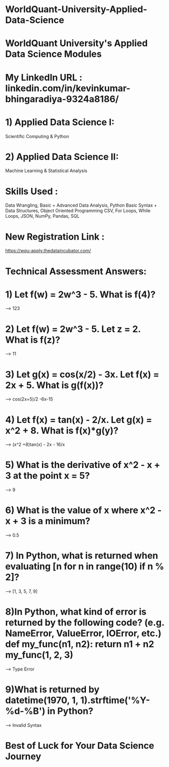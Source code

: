 # WorldQuant-University-Applied-Data-Science

# WorldQuant University's Applied Data Science Modules

# My LinkedIn URL : linkedin.com/in/kevinkumar-bhingaradiya-9324a8186/

# 1) Applied Data Science I: 
Scientific Computing & Python

# 2) Applied Data Science II: 
Machine Learning & Statistical Analysis

# Skills Used : 
Data Wrangling, Basic + Advanced Data Analysis, Python Basic Syntax + Data Structures, Object Oriented Programming CSV, For Loops, While Loops, JSON, NumPy, Pandas, SQL

# New Registration Link : 
https://wqu-apply.thedataincubator.com/

# Technical Assessment Answers:

# 1) Let f(w) = 2w^3 - 5. What is f(4)? 
--> 123

# 2) Let f(w) = 2w^3 - 5. Let z = 2. What is f(z)?
--> 11

# 3) Let g(x) = cos(x/2) - 3x. Let f(x) = 2x + 5. What is g(f(x))?
--> cos(2x+5)/2 -6x-15

# 4) Let f(x) = tan(x) - 2/x. Let g(x) = x^2 + 8. What is f(x)*g(y)?
--> (x^2 +8)tan(x) - 2x - 16/x

# 5) What is the derivative of x^2 - x + 3 at the point x = 5?
--> 9

# 6) What is the value of x where x^2 - x + 3 is a minimum?
--> 0.5

# 7) In Python, what is returned when evaluating [n for n in range(10) if n % 2]?
--> [1, 3, 5, 7, 9]

# 8)In Python, what kind of error is returned by the following code? (e.g. NameError, ValueError, IOError, etc.) def my_func(n1, n2): return n1 + n2 my_func(1, 2, 3)
--> Type Error

# 9)What is returned by datetime(1970, 1, 1).strftime('%Y-%d-%B') in Python?
--> Invalid Syntax

# Best of Luck for Your Data Science Journey
